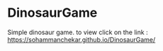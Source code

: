 # DinosaurGame

Simple dinosaur game.
to view click on the link : https://sohammanchekar.github.io/DinosaurGame/
